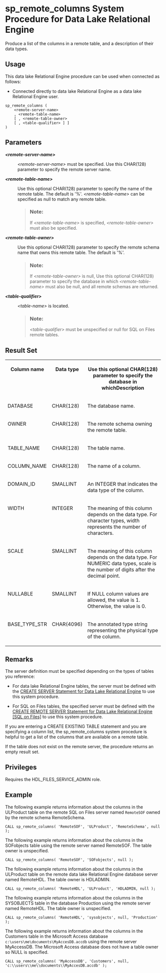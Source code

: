 <!-- loio3be657216c5f10148af686ed9c86d496 -->

# sp\_remote\_columns System Procedure for Data Lake Relational Engine

Produce a list of the columns in a remote table, and a description of their data types.



<a name="loio3be657216c5f10148af686ed9c86d496__section_umy_gqn_14b"/>

## Usage

This data lake Relational Engine procedure can be used when connected as follows:

-   Connected directly to data lake Relational Engine as a data lake Relational Engine user.



```
sp_remote_columns (
    <remote-server-name>
    , <remote-table-name>
    [ , <remote-table-owner>
    [ , <table-qualifier> ] ]
)
```



## Parameters


<dl>
<dt><b>

*<remote-server-name\>* 

</b></dt>
<dd>

*<remote-server-name\>* must be specified. Use this CHAR\(128\) parameter to specify the remote server name.



</dd><dt><b>

*<remote-table-name\>* 

</b></dt>
<dd>

Use this optional CHAR\(128\) parameter to specify the name of the remote table. The default is '%'. *<remote-table-name\>* can be specified as null to match any remote table.

> ### Note:  
> If *<remote-table-name\>* is specified, *<remote-table-owner\>* must also be specified.



</dd><dt><b>

*<remote-table-owner\>* 

</b></dt>
<dd>

Use this optional CHAR\(128\) parameter to specify the remote schema name that owns this remote table. The default is '%'.

> ### Note:  
> If *<remote-table-owner\>* is null, Use this optional CHAR\(128\) parameter to specify the database in which *<remote-table-name\>* must also be null, and all remote schemas are returned.



</dd><dt><b>

*<table-qualifier\>* 

</b></dt>
<dd>

*<table-name\>* is located.

> ### Note:  
> *<table-qualifier\>* must be unspecified or null for SQL on Files remote tables.



</dd>
</dl>



## Result Set


<table>
<tr>
<th valign="top">

Column name

</th>
<th valign="top">

Data type

</th>
<th valign="top">

Use this optional CHAR\(128\) parameter to specify the database in whichDescription

</th>
</tr>
<tr>
<td valign="top">

DATABASE

</td>
<td valign="top">

CHAR\(128\)

</td>
<td valign="top">

The database name.

</td>
</tr>
<tr>
<td valign="top">

OWNER

</td>
<td valign="top">

CHAR\(128\)

</td>
<td valign="top">

The remote schema owning the remote table.

</td>
</tr>
<tr>
<td valign="top">

TABLE\_NAME

</td>
<td valign="top">

CHAR\(128\)

</td>
<td valign="top">

The table name.

</td>
</tr>
<tr>
<td valign="top">

COLUMN\_NAME

</td>
<td valign="top">

CHAR\(128\)

</td>
<td valign="top">

The name of a column.

</td>
</tr>
<tr>
<td valign="top">

DOMAIN\_ID

</td>
<td valign="top">

SMALLINT

</td>
<td valign="top">

An INTEGER that indicates the data type of the column.

</td>
</tr>
<tr>
<td valign="top">

WIDTH

</td>
<td valign="top">

INTEGER

</td>
<td valign="top">

The meaning of this column depends on the data type. For character types, width represents the number of characters.

</td>
</tr>
<tr>
<td valign="top">

SCALE

</td>
<td valign="top">

SMALLINT

</td>
<td valign="top">

The meaning of this column depends on the data type. For NUMERIC data types, scale is the number of digits after the decimal point.

</td>
</tr>
<tr>
<td valign="top">

NULLABLE

</td>
<td valign="top">

SMALLINT

</td>
<td valign="top">

If NULL column values are allowed, the value is 1. Otherwise, the value is 0.

</td>
</tr>
<tr>
<td valign="top">

BASE\_TYPE\_STR

</td>
<td valign="top">

CHAR\(4096\)

</td>
<td valign="top">

The annotated type string representing the physical type of the column.

</td>
</tr>
</table>



## Remarks

The server definition must be specified depending on the types of tables you reference:

-   For data lake Relational Engine tables, the server must be defined with the [CREATE SERVER Statement for Data Lake Relational Engine](../080-sql-statements/create-server-statement-for-data-lake-relational-engine-a619187.md) to use this system procedure.

-   For SQL on Files tables, the specified server must be defined with the [CREATE REMOTE SERVER Statement for Data Lake Relational Engine \[SQL on Files\]](../100-sql-on-files/create-remote-server-statement-for-data-lake-relational-engine-sql-on-files-d9c56ec.md) to use this system procedure.


If you are entering a CREATE EXISTING TABLE statement and you are specifying a column list, the sp\_remote\_columns system procedure is helpful to get a list of the columns that are available on a remote table.

If the table does not exist on the remote server, the procedure returns an empty result set.



## Privileges

Requires the HDL\_FILES\_SERVICE\_ADMIN role.



## Example

The following example returns information about the columns in the ULProduct table on the remote SQL on Files server named `RemoteSOF` owned by the remote schema RemoteSchema.

```
CALL sp_remote_columns( 'RemoteSOF', 'ULProduct', 'RemoteSchema', null );
```

The following example returns information about the columns in the SOFobjects table using the remote server named RemoteSOF. The table owner is unspecified.

```
CALL sp_remote_columns( 'RemoteSOF', 'SOFobjects', null );
```

The following example returns information about the columns in the ULProduct table on the remote data lake Relational Engine database server named RemoteHDL. The table owner is HDLADMIN.

```
CALL sp_remote_columns( 'RemoteHDL', 'ULProduct', 'HDLADMIN, null );
```

The following example returns information about the columns in the SYSOBJECTS table in the database Production using the remote server named RemoteHDL. The table owner is unspecified.

```
CALL sp_remote_columns( 'RemoteHDL', 'sysobjects', null, 'Production' );
```

The following example returns information about the columns in the Customers table in the Microsoft Access database `c:\users\me\documents\MyAccesDB.accdb` using the remote server MyAccessDB. The Microsoft Access database does not have a table owner so NULL is specified.

```
CALL sp_remote_columns( 'MyAccessDB', 'Customers', null, 'c:\\users\\me\\documents\\MyAccesDB.accdb' );
```

